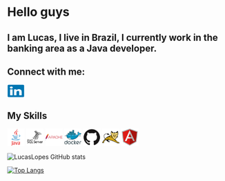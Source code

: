 # Hello guys

## I am Lucas, I live in Brazil, I currently work in the banking area as a Java developer.

## Connect with me:
<a href="https://www.linkedin.com/in/lucas-lopes-2b3268138/" target="_blank">
  <img align="center" alt="Lukas-Linkedin" height="30" width="40" src="https://raw.githubusercontent.com/devicons/devicon/master/icons/linkedin/linkedin-original.svg"
       style="max-width:100%;">
 </a>

## My Skills
<img src="https://raw.githubusercontent.com/devicons/devicon/master/icons/java/java-original-wordmark.svg" alt="java" width="40" height="40"  style="max-width:100%;"></img>
<img src="https://raw.githubusercontent.com/devicons/devicon/master/icons/microsoftsqlserver/microsoftsqlserver-plain-wordmark.svg" alt="microsoftsqlserver" width="40" height="40"  style="max-width:100%;"></img>
<img src="https://raw.githubusercontent.com/devicons/devicon/master/icons/apache/apache-original-wordmark.svg" alt="apache" width="40" height="40"  style="max-width:100%;"></img>
<img src="https://raw.githubusercontent.com/devicons/devicon/master/icons/docker/docker-original-wordmark.svg" alt="docker" width="40" height="40"  style="max-width:100%;"></img>
<img src="https://raw.githubusercontent.com/devicons/devicon/master/icons/github/github-original.svg" alt="github" width="40" height="40"  style="max-width:100%;"></img>
 <img src="https://raw.githubusercontent.com/devicons/devicon/master/icons/tomcat/tomcat-original.svg" alt="github" width="40" height="40"  style="max-width:100%;"></img>
 <img src="https://raw.githubusercontent.com/devicons/devicon/master/icons/angularjs/angularjs-original.svg" alt="github" width="40" height="40"  style="max-width:100%;"></img>

![LucasLopes GitHub stats](https://github-readme-stats.vercel.app/api?username=LucasLopes777&show_icons=true&theme=dracula)

[![Top Langs](https://github-readme-stats.vercel.app/api/top-langs/?username=LucasLopes777)](https://github.com/LucasLopes777/github-readme-stats)


